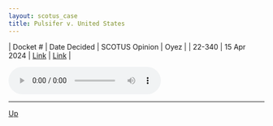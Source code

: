 ```yaml
---
layout: scotus_case
title: Pulsifer v. United States
---
```


| Docket # | Date Decided | SCOTUS Opinion | Oyez |
| 22-340 | 15 Apr 2024 | [Link](https://www.supremecourt.gov/opinions/23pdf/601us1r07_19m1.pdf) | [Link](https://www.oyez.org/cases/2023/22-340) |

<audio controls>
   <source src='./resources/22-340.mp3' type='audio/mpeg'>
</audio>

<object data='./resources/22-340.pdf' type='application/pdf'></object>

---

[Up](./README.md)